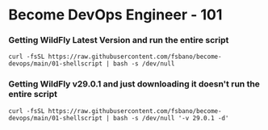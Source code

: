 # Become DevOps Engineer - 101

### Getting WildFly Latest Version and run the entire script
```
curl -fsSL https://raw.githubusercontent.com/fsbano/become-devops/main/01-shellscript | bash -s /dev/null
```

### Getting WildFly v29.0.1 and just downloading it doesn't run the entire script
```
curl -fsSL https://raw.githubusercontent.com/fsbano/become-devops/main/01-shellscript | bash -s /dev/null '-v 29.0.1 -d'
```
